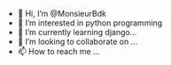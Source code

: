 - 👋 Hi, I’m @MonsieurBdk
- 👀 I’m interested in python programming
- 🌱 I’m currently learning django...
- 💞️ I’m looking to collaborate on ...
- 📫 How to reach me ...

<!---
MonsieurBdk/MonsieurBdk is a ✨ special ✨ repository because its `README.md` (this file) appears on your GitHub profile.
You can click the Preview link to take a look at your changes.
--->
